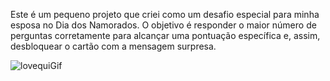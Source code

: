 Este é um pequeno projeto que criei como um desafio especial para minha esposa no Dia dos Namorados. O objetivo é responder o maior número de perguntas corretamente para alcançar uma pontuação específica e, assim, desbloquear o cartão com a mensagem surpresa. 

![lovequiGif](https://user-images.githubusercontent.com/47543698/178126288-7c0d063e-90e1-4b82-b075-2b2dc1c32b1c.gif)
